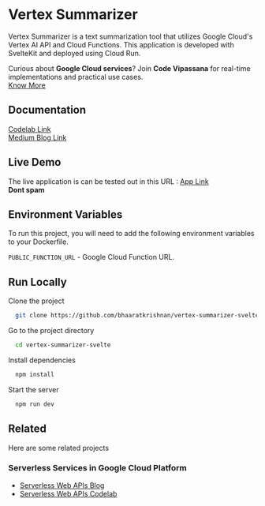 
# Vertex Summarizer

Vertex Summarizer is a text summarization tool that utilizes Google Cloud's Vertex AI API and Cloud Functions. This application is developed with SvelteKit and deployed using Cloud Run.

Curious about **Google Cloud services**? Join **Code Vipassana** for real-time implementations and practical use cases. \
[Know More]()



## Documentation

[Codelab Link ](https://linktodocumentation) \
[Medium Blog Link ](https://medium.com/google-cloud/google-cloud-vertex-ai-and-svelte-kit-vertex-summarizer-5db792d0d80e)

## Live Demo

The live application is can be tested out in this URL : [App Link](https://vertex-summarizer-svelte-n7c4raaeaq-uc.a.run.app/)\
**Dont spam**


## Environment Variables

To run this project, you will need to add the following environment variables to your Dockerfile. 

`PUBLIC_FUNCTION_URL` - Google Cloud Function URL.

## Run Locally

Clone the project

```bash
  git clone https://github.com/bhaaratkrishnan/vertex-summarizer-svelte.git
```

Go to the project directory

```bash
  cd vertex-summarizer-svelte
```

Install dependencies

```bash
  npm install
```

Start the server

```bash
  npm run dev
```


## Related

Here are some related projects
### Serverless Services in Google Cloud Platform
- [Serverless Web APIs Blog](https://medium.com/google-cloud/implementation-of-serverless-web-apis-codelab-56f2068c56c) 
- [Serverless Web APIs Codelab](https://codelabs.developers.google.com/codelabs/serverless-web-apis#0)

